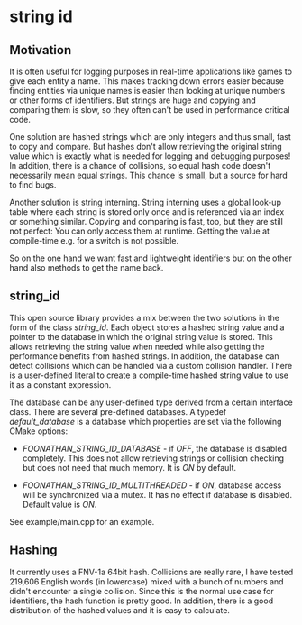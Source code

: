 string id
=========

Motivation
----------
It is often useful for logging purposes in real-time applications like games to give each entity a name. This makes tracking down errors easier because finding entities via unique names is easier than looking at unique numbers or other forms of identifiers. But strings are huge and copying and comparing them is slow, so they often can't be used in performance critical code.

One solution are hashed strings which are only integers and thus small, fast to copy and compare. But hashes don't allow retrieving the original string value which is exactly what is needed for logging and debugging purposes! In addition, there is a chance of collisions, so equal hash code doesn't necessarily mean equal strings. This chance is small, but a source for hard to find bugs.

Another solution is string interning. String interning uses a global look-up table where each string is stored only once and is referenced via an index or something similar. Copying and comparing is fast, too, but they are still not perfect: You can only access them at runtime. Getting the value at compile-time e.g. for a switch is not possible.

So on the one hand we want fast and lightweight identifiers but on the other hand also methods to get the name back. 


string_id
---------
This open source library provides a mix between the two solutions in the form of the class *string_id*. Each object stores a hashed string value and a pointer to the database in which the original string value is stored. This allows retrieving the string value when needed while also getting the performance benefits from hashed strings. In addition, the database can detect collisions which can be handled via a custom collision handler. There is a user-defined literal to create a compile-time hashed string value to use it as a constant expression.

The database can be any user-defined type derived from a certain interface class. There are several pre-defined databases. A typedef *default_database* is a database which properties are set via the following CMake options:

* *FOONATHAN_STRING_ID_DATABASE* - if *OFF*, the database is disabled completely. This does not allow retrieving strings or collision checking but does not need that much memory. It is *ON* by default.

* *FOONATHAN_STRING_ID_MULTITHREADED* - if *ON*, database access will be synchronized via a mutex. It has no effect if database is disabled. Default value is *ON*.

See example/main.cpp for an example.

Hashing
-------
It currently uses a FNV-1a 64bit hash. Collisions are really rare, I have tested 219,606 English words (in lowercase) mixed with a bunch of numbers and didn't encounter a single collision. Since this is the normal use case for identifiers, the hash function is pretty good. In addition, there is a good distribution of the hashed values and it is easy to calculate.
